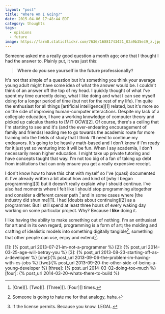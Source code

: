 ```yaml
---
layout: "post"
title: "Where Am I Going?"
date: 2015-04-06 17:48:44 EDT
category: thoughts
tags:
  - opinions
  - future
image: https://farm8.staticflickr.com/7636/16881743421_02a9b35e39_z.jpg
---
```


Someone asked me a really good question a month ago; one that I thought I had
the answer to. Plainly put, it was just this:

> **Where do you see yourself in the future professionally?**

It's not that simple of a question but it's something you think your average
young adult might have some idea of what the answer would be. I couldn't think
of an answer off the top of my head. I quickly thought of what I've spent my time
currently doing, what I like doing and what I can see myself doing for a longer
period of time (but not for the rest of my life). I'm quite the enthusiast for
all things [artificial intelligence][1] related, but it's more so on the side of
improving human-computer interactions. Despite my lack of a collegiate education, I
have a working knowledge of computer theory and picked up calculus thanks to
[MIT OCW][2]. Of course, there's a ceiling that I'm starting to see and it's (and
the ever-endearing encouragement of family and friends) leading me to go towards
the academic route for more training into the fields of study that I think I'll
need to continue my endeavors. It's going to be heavily math-based and I don't
know if I'm ready for it just yet so venturing into it will be fun. When I say
academia, I don't necessarily mean higher education. I might take up private
tutoring and have concepts taught that way. I'm not too big of a fan of taking
up debt from institutions that can only ensure you get a really expensive
receipt.

I don't know how to have this chat with myself so I've (quasi) documented it.
I've already written a bit about how and kind of [why I began programming][3]
but it doesn't really explain why I should continue. I've also had moments
where I felt like I should stop programming altogether and consider a different
career path [^1] and in some cases where [the industry did shun me][1]. I had
[doubts about continuing][2] as a programmer. But I still spend at least three
hours of every waking day working on some particular project. Why?
Because I **like** doing it.

I like having the ability to make something out of nothing. I'm an enthusiast
for art and in its own regard, programming is a form of art; the molding and
crafting of idealistic models into something digitally tangible[^2], something
that other people can use, enjoy and extend[^3].

[1]: {% post_url 2013-07-21-im-not-a-programmer %}
[2]: {% post_url 2014-03-25-age-will-betray-you %}
[3]: {% post_url 2013-08-23-starting-off-as-a-developer %}
[one]:{% post_url 2013-09-06-the-problem-im-having-with-cs-jobs %}
[two]:{% post_url 2013-09-20-the-other-side-of-being-a-young-developer %}
[three]: {% post_url 2014-03-02-doing-too-much %}
[four]: {% post_url 2014-03-20-whats-there-to-build %}
[^1]: [One][]. [Two][]. [Three][]. [Four][] times.
[^2]: Someone is going to hate me for that analogy, haha.
[^3]: If the license permits. Because you know. LEGAL.
